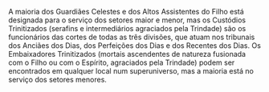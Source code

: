﻿A maioria dos Guardiães Celestes e dos Altos Assistentes do Filho está designada para o serviço dos setores maior e menor, mas os Custódios Trinitizados (serafins e intermediários agraciados pela Trindade) são os funcionários das cortes de todas as três divisões, que atuam nos tribunais dos Anciães dos Dias, dos Perfeições dos Dias e dos Recentes dos Dias. Os Embaixadores Trinitizados (mortais ascendentes de natureza fusionada com o Filho ou com o Espírito, agraciados pela Trindade) podem ser encontrados em qualquer local num superuniverso, mas a maioria está no serviço dos setores menores.